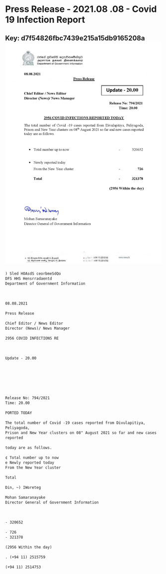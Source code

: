 # Press Release  - 2021.08 .08 - Covid 19 Infection Report 
Key: d7f54826fbc7439e215a15db9165208a 
![img](img/d7f54826fbc7439e215a15db9165208a.jpg)
---
```
) Sled HOAsdS ceorbmeSdQo
DFS HHS Hensrradaentd
Department of Government Information

 

08.08.2021

Press Release

Chief Editor / News Editor
Director (News)/ News Manager

2956 COVID INFECTIONS RE

 

Update - 20.00

 

 

 

Release No: 794/2021
Time: 20.00

PORTED TODAY

The total number of Covid -19 cases reported from Divulapitiya, Peliyagoda,
Prison and New Year clusters on 08" August 2021 so far and new cases reported

today are as follows.

¢ Total number up to now
e Newly reported today
From the New Year cluster

Total

Din, ~) IWoreteg

Mohan Samaranayake
Director General of Government Information

 

- 320652

- 726
- 321378

(2956 Within the day)

. (+94 11) 2515759

(+94 11) 2514753

```
